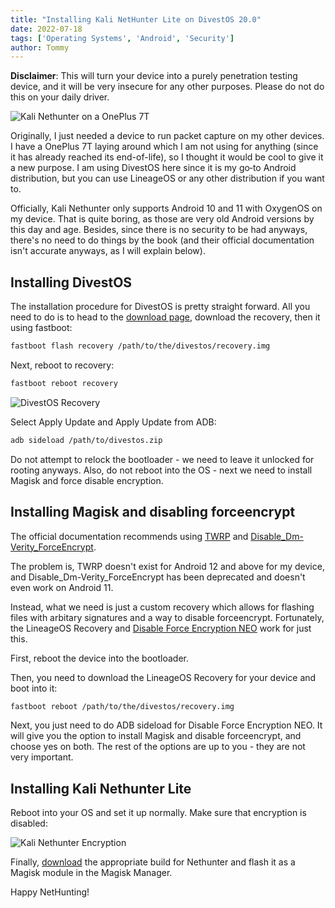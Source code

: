 ```yaml
---
title: "Installing Kali NetHunter Lite on DivestOS 20.0"
date: 2022-07-18
tags: ['Operating Systems', 'Android', 'Security']
author: Tommy
---
```


**Disclaimer**: This will turn your device into a purely penetration testing device, and it will be very insecure for any other purposes. Please do not do this on your daily driver.

![Kali Nethunter on a OnePlus 7T](/images/kali-nethunter-op7t.jpg)

Originally, I just needed a device to run packet capture on my other devices. I have a OnePlus 7T laying around which I am not using for anything (since it has already reached its end-of-life), so I thought it would be cool to give it a new purpose. I am using DivestOS here since it is my go&#8209;to Android distribution, but you can use LineageOS or any other distribution if you want to.

Officially, Kali Nethunter only supports Android 10 and 11 with OxygenOS on my device. That is quite boring, as those are very old Android versions by this day and age. Besides, since there is no security to be had anyways, there's no need to do things by the book (and their official documentation isn't accurate anyways, as I will explain below).

## Installing DivestOS

The installation procedure for DivestOS is pretty straight forward. All you need to do is to head to the [download page](https://divestos.org/pages/devices), download the recovery, then it using fastboot:

```bash
fastboot flash recovery /path/to/the/divestos/recovery.img
```

Next, reboot to recovery:

```bash
fastboot reboot recovery
```

![DivestOS Recovery](/images/divestos-recovery.jpg)

Select Apply Update and Apply Update from ADB:

```bash
adb sideload /path/to/divestos.zip
```

Do not attempt to relock the bootloader - we need to leave it unlocked for rooting anyways. Also, do not reboot into the OS - next we need to install Magisk and force disable encryption.

## Installing Magisk and disabling forceencrypt

The official documentation recommends using [TWRP](https://twrp.me/) and [Disable_Dm-Verity_ForceEncrypt](https://forum.xda-developers.com/t/deprecated-universal-dm-verity-forceencrypt-disk-quota-disabler-11-2-2020.3817389/).

The problem is, TWRP doesn't exist for Android 12 and above for my device, and Disable_Dm-Verity_ForceEncrypt has been deprecated and doesn't even work on Android 11.

Instead, what we need is just a custom recovery which allows for flashing files with arbitary signatures and a way to disable forceencrypt. Fortunately, the LineageOS Recovery and [Disable Force Encryption NEO](https://forum.xda-developers.com/t/a-b-a-only-script-read-only-erofs-android-10-universal-disable-force-encryption-for-ro-and-rw-neo-stable.4454017/) work for just this.

First, reboot the device into the bootloader.

Then, you need to download the LineageOS Recovery for your device and boot into it:

```bash
fastboot reboot /path/to/the/divestos/recovery.img
```

Next, you just need to do ADB sideload for Disable Force Encryption NEO. It will give you the option to install Magisk and disable forceencrypt, and choose yes on both. The rest of the options are up to you - they are not very important.

## Installing Kali Nethunter Lite

Reboot into your OS and set it up normally. Make sure that encryption is disabled:

![Kali Nethunter Encryption](/images/kali-nethunter-encryption.jpg)

Finally, [download](https://www.kali.org/get-kali/#kali-mobile) the appropriate build for Nethunter and flash it as a Magisk module in the Magisk Manager.

Happy NetHunting!